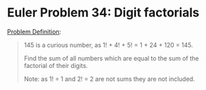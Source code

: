 # Euler Problem 34: Digit factorials

[Problem Definition](https://projecteuler.net/problem=34):
>    145 is a curious number, as 1! + 4! + 5! = 1 + 24 + 120 = 145.
> 
>    Find the sum of all numbers which are equal to the sum of the factorial of their digits.
> 
>    Note: as 1! = 1 and 2! = 2 are not sums they are not included.

